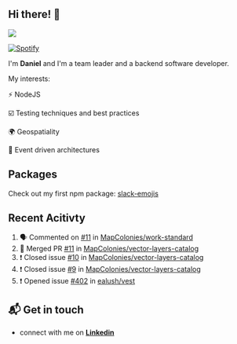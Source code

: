 ## Hi there! 👋

<p>
  <img src="https://github-readme-stats.vercel.app/api?username=syncush&theme=tokyonight">
</p>

[![Spotify](https://novatorem-rust.vercel.app/api/spotify)](https://open.spotify.com/user/syncush)

I'm **Daniel** and I'm a team leader and a backend software developer.

My interests:

⚡ NodeJS

☑️ Testing techniques and best practices

🌍 Geospatiality

🧠 Event driven architectures

## Packages
Check out my first npm package: [slack-emojis](https://www.npmjs.com/package/slack-emojis)

## Recent Acitivty
<!--START_SECTION:activity-->
1. 🗣 Commented on [#11](https://github.com//MapColonies/work-standard/issues/11) in [MapColonies/work-standard](https://github.com//MapColonies/work-standard)
2. 🎉 Merged PR [#11](https://github.com//MapColonies/vector-layers-catalog/pull/11) in [MapColonies/vector-layers-catalog](https://github.com//MapColonies/vector-layers-catalog)
3. ❗️ Closed issue [#10](https://github.com//MapColonies/vector-layers-catalog/issues/10) in [MapColonies/vector-layers-catalog](https://github.com//MapColonies/vector-layers-catalog)
4. ❗️ Closed issue [#9](https://github.com//MapColonies/vector-layers-catalog/issues/9) in [MapColonies/vector-layers-catalog](https://github.com//MapColonies/vector-layers-catalog)
5. ❗️ Opened issue [#402](https://github.com//ealush/vest/issues/402) in [ealush/vest](https://github.com//ealush/vest)
<!--END_SECTION:activity-->

## 📬 Get in touch

* connect with me on [**Linkedin**](https://www.linkedin.com/in/daniel-hermon-927372144/)
